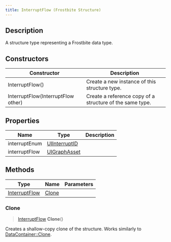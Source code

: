 ```yaml
---
title: InterruptFlow (Frostbite Structure)
---
```

## Description

A structure type representing a Frostbite data type.

## Constructors

| Constructor                        | Description                                              |
| ---------------------------------- | -------------------------------------------------------- |
| InterruptFlow()                    | Create a new instance of this structure type.            |
| InterruptFlow(InterruptFlow other) | Create a reference copy of a structure of the same type. |

## Properties

| Name          | Type                           | Description |
| ------------- | ------------------------------ | ----------- |
| interruptEnum | [UIInterruptID](UIInterruptID) |             |
| interruptFlow | [UIGraphAsset](UIGraphAsset)   |             |

## Methods

| Type                           | Name            | Parameters |
| ------------------------------ | --------------- | ---------- |
| [InterruptFlow](InterruptFlow) | [Clone](#clone) |            |

### Clone

> [InterruptFlow](InterruptFlow) **Clone**()

Creates a shallow-copy clone of the structure. Works similarly to [DataContainer::Clone](/vext/ref/cls/shr/datacontainer#clone).
